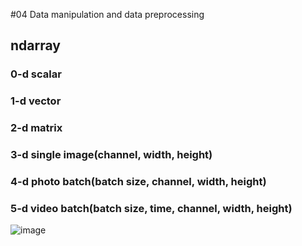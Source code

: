 #04 Data manipulation and data preprocessing
## ndarray
### 0-d scalar
### 1-d vector
### 2-d matrix 
### 3-d single image(channel, width, height)
### 4-d photo batch(batch size, channel, width, height)
### 5-d video batch(batch size, time, channel, width, height)
  
![image](https://github.com/user-attachments/assets/2cd12cea-b7af-4911-8be8-d7db55bc190c)
